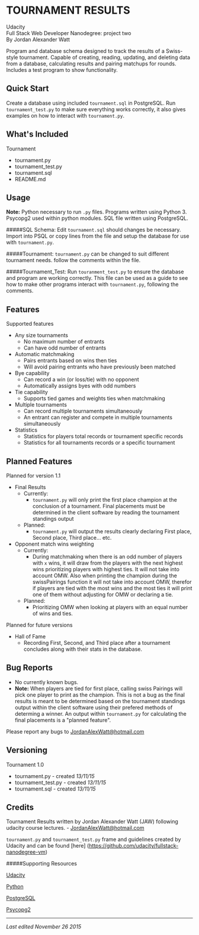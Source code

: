   TOURNAMENT RESULTS
======================

Udacity  
Full Stack Web Developer Nanodegree: project two  
By Jordan Alexander Watt

Program and database schema designed to track the results of a Swiss-style
tournament. Capable of creating, reading, updating, and deleting data from
a database, calculating results and pairing matchups for rounds. Includes
a test program to show functionality.


Quick Start
-----------

Create a database using included `tournament.sql` in PostgreSQL. Run
`tournament_test.py` to make sure everything works correctly, it also
gives examples on how to interact with `tournament.py`.


What's Included
---------------

Tournament
* tournament.py
* tournament_test.py
* tournament.sql
* README.md


Usage
-----

**Note:**
Python necessary to run `.py` files. Programs written using Python 3.
Psycopg2 used within python modules. SQL file written using PostgreSQL.

#####SQL Schema:
Edit `tournament.sql` should changes be necessary. Import into PSQL or
copy lines from the file and setup the database for use with `tournament.py`.

#####Tournament:
`tournament.py` can be changed to suit different tournament needs.
follow the comments within the file.

#####Tournament_Test:
Run `touranment_test.py` to ensure the database and program are working
correctly. This file can be used as a guide to see how to make other
programs interact with `tournament.py`, following the comments.


Features
--------

Supported features
* Any size tournaments
  * No maximum number of entrants
  * Can have odd number of entrants
* Automatic matchmaking
  * Pairs entrants based on wins then ties
  * Will avoid pairing entrants who have previously been matched
* Bye capability
  * Can record a win (or loss/tie) with no opponent
  * Automatically assigns byes with odd numbers
* Tie capability
  * Supports tied games and weights ties when matchmaking
* Multiple tournaments
  * Can record multiple tournaments simultaneously
  * An entrant can register and compete in multiple 
    tournaments simultaneously
* Statistics
  * Statistics for players total records or tournament specific records
  * Statistics for all tournaments records or a specific tournament


Planned Features
----------------

Planned for version 1.1
* Final Results
  * Currently:
    * `tournament.py` will only print the first place champion
      at the conclusion of a tournament. Final placements must be 
      determined in the client software by reading the tournament 
      standings output
  * Planned:
    * `tournament.py` will output the results clearly declaring
      First place, Second place, Third place... etc.
* Opponent match wins weighting
  * Currently:
    * During matchmaking when there is an odd number of players
      with `x` wins, it will draw from the players with the
      next highest wins prioritizing players with highest
      ties. It will not take into account OMW. Also when
      printing the champion during the swissPairings function 
      it will not take into account OMW, therefor if players are
      tied with the most wins and the most ties it will print
      one of them without adjusting for OMW or declaring a tie.
  * Planned:
    * Prioritizing OMW when looking at players with an equal
      number of wins and ties.

Planned for future versions
* Hall of Fame
  * Recording First, Second, and Third place after a tournament
    concludes along with their stats in the database.


Bug Reports
-----------

* No currently known bugs.
* **Note:** When players are tied for first place, calling swiss Pairings
  will pick one player to print as the champion. This is not a bug
  as the final results is meant to be determined based on the 
  tournament standings output within the client software using 
  their prefered methods of determing a winner. An output within
  `tournament.py` for calculating the final placements is a 
  "planned feature".

Please report any bugs to JordanAlexWatt@hotmail.com


Versioning
----------

Tournament 1.0
* tournament.py - created *13/11/15*
* tournament_test.py - created *13/11/15*
* tournament.sql - created *13/11/15*



Credits
-------

Tournament Results written by Jordan Alexander Watt (JAW)
following udacity course lectures. - JordanAlexWatt@hotmail.com

`tournament.py` and `tournament_test.py` frame and guidelines created by
Udacity and can be found [here]
(https://github.com/udacity/fullstack-nanodegree-vm)

 
#####Supporting Resources  

[Udacity](http://www.udacity.com)

[Python](https://www.python.org/)

[PostgreSQL](http://www.postgresql.org/)

[Psycopg2](http://initd.org/psycopg/)


***

*Last edited November 26 2015*